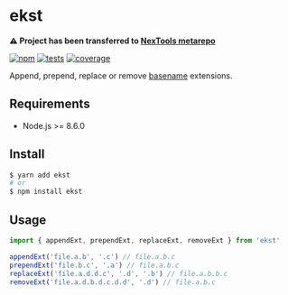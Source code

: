 # ekst

**:warning: Project has been transferred to [NexTools metarepo](https://github.com/nextools/metarepo/tree/master/packages/ekst)**

[![npm](https://img.shields.io/npm/v/ekst.svg?style=flat-square)](https://www.npmjs.com/package/ekst) [![tests](https://img.shields.io/travis/deepsweet/ekst/master.svg?label=tests&style=flat-square)](https://travis-ci.org/deepsweet/ekst) [![coverage](https://img.shields.io/codecov/c/github/deepsweet/ekst.svg?style=flat-square)](https://codecov.io/github/deepsweet/ekst)

Append, prepend, replace or remove [basename](https://nodejs.org/api/path.html#path_path_basename_path_ext) extensions.

## Requirements

* Node.js >= 8.6.0

## Install

```sh
$ yarn add ekst
# or
$ npm install ekst
```

## Usage

```js
import { appendExt, prependExt, replaceExt, removeExt } from 'ekst'

appendExt('file.a.b', '.c') // file.a.b.c
prependExt('file.b.c', '.a') // file.a.b.c
replaceExt('file.a.d.d.c', '.d', '.b') // file.a.b.b.c
removeExt('file.a.d.b.d.c.d.d', '.d') // file.a.b.c
```

